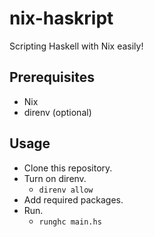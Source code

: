 # nix-haskript

Scripting Haskell with Nix easily!

## Prerequisites

- Nix
- direnv (optional)

## Usage

- Clone this repository.
- Turn on direnv.
    - `direnv allow`
- Add required packages.
- Run.
    - `runghc main.hs`
